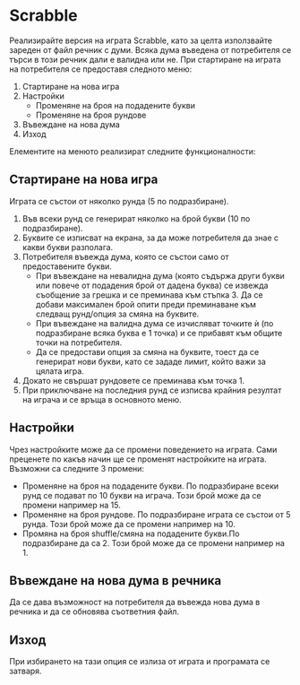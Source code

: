 # Scrabble

Реализирайте версия на играта Scrabble, като за целта използвайте зареден от файл речник с думи. Всяка дума въведена от потребителя се търси в този речник дали е валидна или не.
При стартиране на играта на потребителя се предоставя следното меню:

1. Стартиране на нова игра
2. Настройки
   - Променяне на броя на подадените букви
   - Променяне на броя рундове
3. Въвеждане на нова дума
4. Изход

Елементите на менюто реализират следните функционалности:

## Стартиране на нова игра

Играта се състои от няколко рунда (5 по подразбиране).
1. Във всеки рунд се генерират няколко на брой букви (10 по подразбиране).
2. Буквите се изписват на екрана, за да може потребителя да знае с какви букви разполага.
3. Потребителя въвежда дума, която се състои само от предоставените букви.
   - При въвеждане на невалидна дума (която съдържа други букви или повече от подадения брой от дадена буква) се извежда съобщение за грешка и се преминава към стъпка 3. Да се добави максимален брой опити преди преминаване към следващ рунд/опция за смяна на буквите.
   - При въвеждане на валидна дума се изчисляват точките ѝ (по подразбиране всяка буква е 1 точка) и се прибавят към общите точки на потребителя.
   - Да се предостави опция за смяна на буквите, тоест да се генерират нови букви, като се зададе лимит, който важи за цялата игра.
4. Докато не свършат рундовете се преминава към точка 1.
5. При приключване на последния рунд се изписва крайния резултат на играча и се връща в основното меню.

## Настройки

Чрез настройките може да се промени поведението на играта. Сами преценете по какъв начин ще се променят настройките на играта. Възможни са следните 3 промени:
- Променяне на броя на подадените букви. По подразбиране всеки рунд се подават по 10 букви на играча. Този брой може да се промени например на 15.
- Променяне на броя рундове. По подразбиране играта се състои от 5 рунда. Този брой може да се промени например на 10.
- Промяна на броя shuffle/смяна на подадените букви.По подразбиране да са 2. Този брой може да се промени например на 1.

## Въвеждане на нова дума в речника

Да се дава възможност на потребителя да въвежда нова дума в речника и да се обновява съответния файл.

## Изход

При избирането на тази опция се излиза от играта и програмата се затваря.

